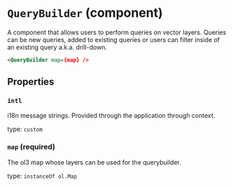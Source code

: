 `QueryBuilder` (component)
==========================

A component that allows users to perform queries on vector layers. Queries can be new queries, added to existing queries or users can filter inside of an existing query a.k.a. drill-down.

```xml
<QueryBuilder map={map} />
```

Properties
----------

### `intl`

i18n message strings. Provided through the application through context.

type: `custom`


### `map` (required)

The ol3 map whose layers can be used for the querybuilder.

type: `instanceOf ol.Map`

